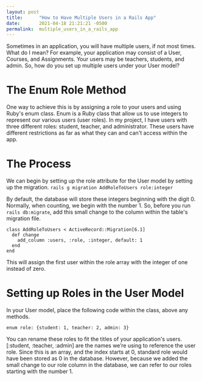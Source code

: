 ```yaml
---
layout: post
title:      "How to Have Multiple Users in a Rails App"
date:       2021-04-18 21:21:21 -0500
permalink:  multiple_users_in_a_rails_app
---
```


Sometimes in an application, you will have multiple users, if not most times. What do I mean? For example, your application may consist of a User, Courses, and Assignments. Your users may be teachers, students, and admin. So, how do you set up multiple users under your User model?


# The Enum Role Method

One way to achieve this is by assigning a role to your users and using Ruby's enum class. Enum is a Ruby class that allow us to use integers to represent our various users (user roles). 
In my project, I have users with three different roles: student, teacher, and administrator. These users have different restrictions as far as what they can and can't access within the app.

# The Process

We can begin by setting up the role attribute for the User model by setting up the migration.
```rails g migration AddRoleToUsers role:integer```

By default, the database will store these integers beginning with the digit 0. Normally, when counting, we begin with the number 1. So, before you run ```rails db:migrate```, add this small change to the column within the table's migration file.

```
class AddRoleToUsers < ActiveRecord::Migration[6.1]
  def change
    add_column :users, :role, :integer, default: 1
  end
end
```
This will assign the first user within the role array with the integer of one instead of zero. 

# Setting up Roles in the User Model

In your User model, place the following code within the class, above any methods.
```
enum role: {student: 1, teacher: 2, admin: 3}
```
You can rename these roles to fit the titles of your application's users.
[:student, :teacher, :admin] are the names we’re using to reference the user role. Since this is an array, and the index starts at 0, standard role would have been stored as 0 in the database. However, because we added the small change to our role column in the database, we can refer to our roles starting with the number 1. 